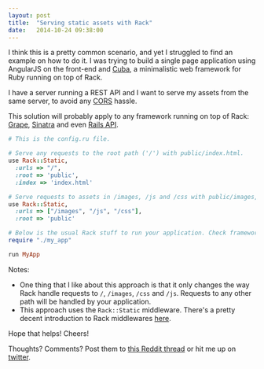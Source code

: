 ```yaml
---
layout: post
title:  "Serving static assets with Rack"
date:   2014-10-24 09:38:00
---
```


I think this is a pretty common scenario, and yet I struggled to find an example on how to do it. I was trying to build a single page application using AngularJS on the front-end and [Cuba](http://cuba.is), a minimalistic web framework for Ruby running on top of Rack.

I have a server running a REST API and I want to serve my assets from the same server, to avoid any [CORS](http://en.wikipedia.org/wiki/Cross-origin_resource_sharing) hassle.

This solution will probably apply to any framework running on top of Rack: [Grape](https://github.com/intridea/grape), [Sinatra](http://www.sinatrarb.com/) and even [Rails API](https://github.com/rails-api/rails-api).

```ruby
# This is the config.ru file.

# Serve any requests to the root path ('/') with public/index.html.
use Rack::Static,
  :urls => "/",
  :root => 'public',
  :index => 'index.html'

# Serve requests to assets in /images, /js and /css with public/images, public/js and public/css.
use Rack::Static,
  :urls => ["/images", "/js", "/css"],
  :root => 'public'

# Below is the usual Rack stuff to run your application. Check framework docs for details on this.
require "./my_app"

run MyApp
```

Notes:

* One thing that I like about this approach is that it only changes the way Rack handle requests to `/`, `/images`, `/css` and `/js`. Requests to any other path will be handled by your application.
* This approach uses the `Rack::Static` middleware. There's a pretty decent introduction to Rack middlewares [here](http://stackoverflow.com/questions/2256569/what-is-rack-middleware).

Hope that helps! Cheers!

Thoughts? Comments? Post them to [this Reddit thread](http://www.reddit.com/r/ruby/comments/2k6x53/serving_static_assets_with_rack) or hit me up on [twitter](http://twitter.com/abernardes).

